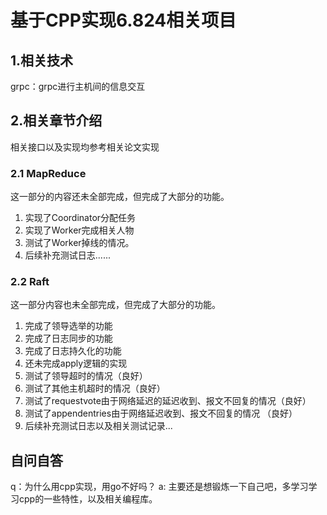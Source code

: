 # 基于CPP实现6.824相关项目
## 1.相关技术
  grpc：grpc进行主机间的信息交互
## 2.相关章节介绍
相关接口以及实现均参考相关论文实现
### 2.1 MapReduce
  这一部分的内容还未全部完成，但完成了大部分的功能。
  1. 实现了Coordinator分配任务
  2. 实现了Worker完成相关人物
  3. 测试了Worker掉线的情况。
  4. 后续补充测试日志......
### 2.2 Raft
  这一部分内容也未全部完成，但完成了大部分的功能。
  1. 完成了领导选举的功能
  2. 完成了日志同步的功能
  3. 完成了日志持久化的功能
  4. 还未完成apply逻辑的实现
  5. 测试了领导超时的情况（良好）
  6. 测试了其他主机超时的情况（良好）
  7. 测试了requestvote由于网络延迟的延迟收到、报文不回复的情况（良好）
  8. 测试了appendentries由于网络延迟收到、报文不回复的情况 （良好）
  9. 后续补充测试日志以及相关测试记录...
## 自问自答
q：为什么用cpp实现，用go不好吗？
a: 主要还是想锻炼一下自己吧，多学习学习cpp的一些特性，以及相关编程库。